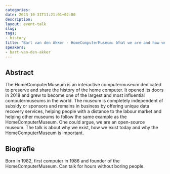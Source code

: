 ```yaml
---
categories:
date: 2023-10-31T11:21:01+02:00
description:
layout: event-talk
slug:
tags:
- history
title: "Bart van den Akker - HomeComputerMuseum: What we are and how we share the history"
speakers:
- bart-van-den-akker
---
```


## Abstract

The HomeComputerMuseum is an interactive computermuseum dedicated to preserve and share the history of the home computer. It opened its doors in 2018 and grew to become one of the largest and most influential computermuseums in the world. The museum is completely independent of subsidy or sponsors and remains in business by offering unique data recovery services, helping people with a distance to the labour market and helping other museums to follow the same example as the HomeComputerMuseum. One could argue, we are an open-source museum. The talk is about why we exist, how we exist today and why the HomeComputerMuseum is important.

## Biografie

Born in 1982, first computer in 1986 and founder of the HomeComputerMuseum. Can talk for hours without boring people.
